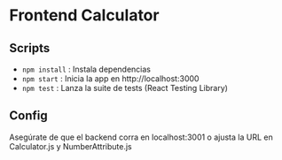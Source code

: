 # Frontend Calculator

## Scripts

- `npm install` : Instala dependencias
- `npm start`   : Inicia la app en http://localhost:3000
- `npm test`    : Lanza la suite de tests (React Testing Library)

## Config

Asegúrate de que el backend corra en localhost:3001 o ajusta la URL en Calculator.js y NumberAttribute.js
